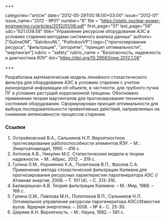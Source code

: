 +++

categories="article"
date="2012-05-29T00:18:00+03:00"
issue="2012-01"
issue_name="2012 - №01"
number="6"
file = "https://static.nuclear-power-engineering.ru/articles/2012/01/06.pdf"
first_page="51"
last_page="56"
udc="621.039.58"
title="Управление ресурсом оборудования АЭС в условиях старения методами системного анализа данных"
authors=["GulinaOM", "SalnikovNL", "PolitukovVP"]
tags=["прогнозирование ресурса", "фильтрация", "алгоритм", "принцип оптимальности", "мартингал"]
rubric = "safety"
rubric_name = "Безопасность, надежность и диагностика ЯЭУ"
doi="https://doi.org/10.26583/npe.2012.1.06"

+++

Разработана математическая модель линейного стохастического фильтра для оборудования АЭС в условиях старения с учетом разнородной информации об объекте, в частности, для трубного пучка ПГ в условиях растущей коррозионной трещины. Обосновано применение теории мартингалов для прогнозирования технического состояния оборудования. Сформулирован принцип оптимальности для выбора последовательности превентивных действий, направленных на снижение интенсивности процессов старения.

### Ссылки

1. Острейковский В.А., Сальников Н.Л. Вероятностное прогнозирование работоспособности элементов ЯЭУ. – М.: Энергоатомиздат, 1990. – 416 с.
2. Антонов А.В., Никулин М.С. Статистические модели в теории надежности. – М.: Абрис, 2012. – 319 с.
3. Гулина О.М., Корниенко К.А., Политюков В.П., Фролов С.А. Применение метода стохастической фильтрации Калмана для прогнозирования ресурсных характеристик парогенератора АЭС //Атомная энергия, 2006. – Т. 101 (4). – С. 313-316.
4. Балакришнан А.В. Теория фильтрации Калмана. – М.: Мир, 1988. – 168 с.
5. Гулина О.М., Павлова М.Н., Политюков В.П., Сальников Н.Л. Оптимальное управление ресурсом парогенератора АЭС//Известия вузов. Ядерная энергетика. – 2008. – № 4.- С. 25-30.
6. Ширяев А.Н. Вероятность. – М.: Наука, 1982. – 581 с.